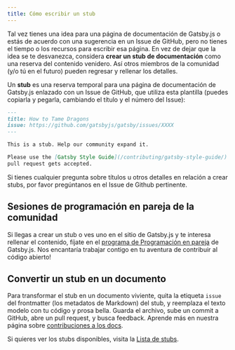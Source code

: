 ```yaml
---
title: Cómo escribir un stub
---
```


Tal vez tienes una idea para una página de documentación de Gatsby.js o estás de acuerdo con una sugerencia en un Issue de GitHub, pero no tienes el tiempo o los recursos para escribir esa página. En vez de dejar que la idea se te desvanezca, considera **crear un stub de documentación** como una reserva del contenido venidero. Así otros miembros de la comunidad (y/o tú en el futuro) pueden regresar y rellenar los detalles.

Un **stub** es una reserva temporal para una página de documentación de Gatsby.js enlazado con un Issue de GitHub, que utiliza esta plantilla (puedes copiarla y pegarla, cambiando el título y el número del Issue):

```markdown:title=how-to-tame-dragons.md
---
title: How to Tame Dragons
issue: https://github.com/gatsbyjs/gatsby/issues/XXXX
---

This is a stub. Help our community expand it.

Please use the [Gatsby Style Guide](/contributing/gatsby-style-guide/) to ensure your
pull request gets accepted.
```

Si tienes cualquier pregunta sobre títulos u otros detalles en relación a crear stubs, por favor pregúntanos en el Issue de Github pertinente.

## Sesiones de programación en pareja de la comunidad

Si llegas a crear un stub o ves uno en el sitio de Gatsby.js y te interesa rellenar el contenido, fíjate en el
[programa de Programación en pareja](/contributing/pair-programming/) de Gatsby.js. Nos encantaría trabajar contigo en tu aventura de contribuir al código abierto!

## Convertir un stub en un documento

Para transformar el stub en un documento viviente, quita la etiqueta `issue` del frontmatter (los metadatos de Markdown) del stub, y reemplaza el texto modelo con tu
código y prosa bella. Guarda el archivo, sube un commit a GitHub, abre un pull request, y busca feedback. Aprende más en nuestra página sobre [contribuciones a los docs](/contributing/docs-contributions/).

Si quieres ver los stubs disponibles, visita la [Lista de stubs](/contributing/stub-list/).
